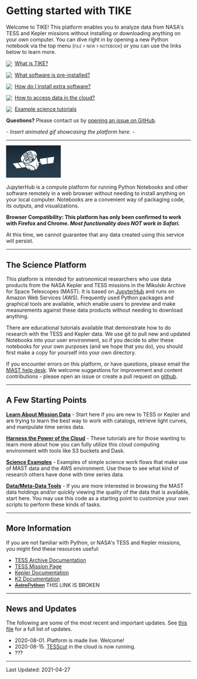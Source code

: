 # Getting started with TIKE  

Welcome to TIKE!
This platform enables you to analyze data from NASA's TESS and Kepler missions without installing or downloading anything on your own computer.
You can dive right in by opening a new Python notebook via the top menu (<span style="font-variant:small-caps;">file › new › notebook</span>)
or you can use the links below to learn more.

<img src="../images/cloud-question.svg" style="vertical-align: middle; width:1.5em; margin-right:0.25em;"/> [What is TIKE?](tbd)


<img src="../images/checkbox-marked.svg" style="vertical-align: bottom; width:1.5em; margin-right:0.25em;"/> [What software is pre-installed?]()

<img src="../images/package-down.svg" style="vertical-align: bottom; width:1.5em; margin-right:0.25em;"/> [How do I install extra software?]()

<img src="../images/cloud-download.svg" style="vertical-align: bottom; width:1.5em; margin-right:0.25em;"/> [How to access data in the cloud?]()

<img src="../images/school.svg" style="vertical-align: bottom; width:1.5em; margin-right:0.25em;"/> [Example science tutorials]()


**Questions?** Please contact us by [opening an issue on GitHub](https://github.com/spacetelescope/tike_content/issues/new).



*- Insert animated gif showcasing the platform here. -*

---

![TESS Sketch](../images/tess-icon.png)

JupyterHub is a compute platform for running Python Notebooks and other software remotely in a web browser without needing to install anything on your local computer.  Notebooks are a convenient way of packaging code, its outputs, and visualizations.

**Browser Compatibility: This platform has only been confirmed to work with Firefox and Chrome. _Most functionality does NOT work in Safari._**

At this time, we cannot guarantee that any data created using this service will persist.

----

## The Science Platform

This platform is intended for astronomical researchers who use data products from the NASA Kepler and TESS missions in the Mikulski Archive for Space Telescopes (MAST). It is based on [JupyterHub](https://jupyter.org/hub) and runs on Amazon Web Services (AWS).  Frequently used Python packages and graphical tools are available, which enable users to preview and make measurements against these data products without needing to download anything.

There are educational tutorials available that demonstrate how to do research with the TESS and Kepler data.  We use git to pull new and updated Notebooks into your user environment, so if you decide to alter these notebooks for your own purposes (and we hope that you do), you should first make a copy for yourself into your own directory.

If you encounter errors on this platform, or have questions, please email the [MAST help desk](mailto:archive@stsci.edu).  We welcome suggestions for improvement and content contributions - please open an issue or create a pull request on [github](https://github.com/spacetelescope/tike_content).

----

## A Few Starting Points

**[Learn About Mission Data](learn-data-skills.md)** - Start here if you are new to TESS or Kepler and are trying to learn the best way to work with catalogs, retrieve light curves, and manipulate time series data.

**[Harness the Power of the Cloud](cloud-computing.md)** - These tutorials are for those wanting to learn more about how you can fully utilize this cloud computing environment with tools like S3 buckets and Dask.

**[Science Examples](science-examples.md)** - Examples of simple science work flows that make use of MAST data and the AWS environment. Use these to see what kind of research others have done with time series data.

**[Data/Meta-Data Tools](quick-visualizations.md)** - If you are more interested in browsing the MAST data holdings and/or quickly viewing the quality of the data that is available, start here. You may use this code as a starting point to customize your own scripts to perform these kinds of tasks.

---

## More Information
If you are not familiar with Python, or NASA's TESS and Kepler missions, you might find these resources useful:

- [TESS Archive Documentation](https://outerspace.stsci.edu/display/TESS)
- [TESS Mission Page](https://tess.mit.edu)
- [Kepler Documentation](https://archive.stsci.edu/missions-and-data/kepler/documents)
- [K2 Documentation](https://archive.stsci.edu/missions-and-data/k2/documents)
- ~~[AstroPython](http://www.astropython.org/tutorials/)~~ THIS LINK IS BROKEN

----

## News and Updates
The following are some of the most recent and important updates. See [this file](news.txt) for a full list of updates.
 
- 2020-08-01. Platform is made live. Welcome!
- 2020-08-15. [TESScut](https://mast.stsci.edu/tesscut) in the cloud is now running.
- ???

---

Last Updated: 2021-04-27
